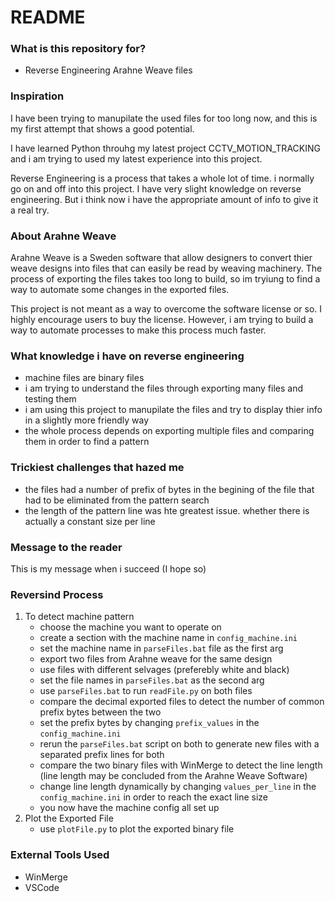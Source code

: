 # README #
### What is this repository for? ###

* Reverse Engineering Arahne Weave files

### Inspiration ###

I have been trying to manupilate the used files for too long now, and this is my first attempt that shows a good potential.

I have learned Python throuhg my latest project CCTV_MOTION_TRACKING and i 
am trying to used my latest experience into this project.

Reverse Engineering is a process that takes a whole lot of time. i normally go on and off into this project. I have very slight knowledge on reverse engineering. But i think now i have the appropriate amount of info to give it a real try.

### About Arahne Weave ###

Arahne Weave is a Sweden software that allow designers to convert thier weave designs into files that can easily be read by weaving machinery. The process of exporting the files takes too long to build, so im tryiung to find a way to automate some changes in the exported files.

This project is not meant as a way to overcome the software license or so. I highly encourage users to buy the license. However, i am trying to build a way to automate processes to make this process much faster.


### What knowledge i have on reverse engineering ###

* machine files are binary files
* i am trying to understand the files through exporting many files and testing them
* i am using this project to manupilate the files and try to display thier info in a slightly more friendly way
* the whole process depends on exporting multiple files and comparing them in order to find a pattern

### Trickiest challenges that hazed me ###

* the files had a number of prefix of bytes in the begining of the file that had to be eliminated from the pattern search
* the length of the pattern line was hte greatest issue. whether there is actually a constant size per line


### Message to the reader ###

This is my message when i succeed (I hope so)


### Reversind Process ###

1. To detect machine pattern
    - choose the machine you want to operate on
    - create a section with the machine name in `config_machine.ini`
    - set the machine name in `parseFiles.bat` file as the first arg
    - export two files from Arahne weave for the same design
    - use files with different selvages (preferebly white and black)
    - set the file names in `parseFiles.bat` as the second arg
    - use `parseFiles.bat` to run `readFile.py` on both files
    - compare the decimal exported files to detect the number of common prefix bytes between the two
    - set the prefix bytes by changing `prefix_values` in the `config_machine.ini`
    - rerun the `parseFiles.bat` script on both to generate new files with a separated prefix lines for both
    - compare the two binary files with WinMerge to detect the line length (line length may be concluded from the Arahne Weave Software)
    - change line length dynamically by changing `values_per_line` in the `config_machine.ini` in order to reach the exact line size
    - you now have the machine config all set up 
2. Plot the Exported File
    - use `plotFile.py` to plot the exported binary file

### External Tools Used ###

* WinMerge
* VSCode

